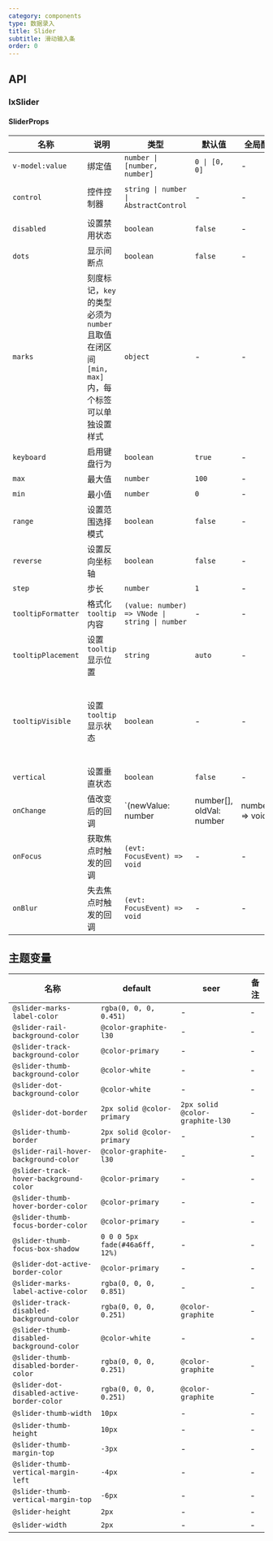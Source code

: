```yaml
---
category: components
type: 数据录入
title: Slider
subtitle: 滑动输入条
order: 0
---
```


## API

### IxSlider

#### SliderProps

| 名称 | 说明 | 类型  | 默认值 | 全局配置 | 备注 |
| --- | --- | --- | --- | --- | --- |
| `v-model:value` | 绑定值 | `number \| [number, number]` | `0 \| [0, 0]` | - | 使用 `control` 时，此配置无效 |
| `control` | 控件控制器 | `string \| number \| AbstractControl` | - | - | 配合 `@idux/cdk/forms` 使用, 参考 [Form](/components/form/zh) |
| `disabled` | 设置禁用状态 | `boolean` | `false` | - | 使用 `control` 时，此配置无效 |
| `dots` | 显示间断点 | `boolean` | `false` | - | `marks` 间断点会始终显示 |
|`marks`|刻度标记，`key` 的类型必须为 `number` 且取值在闭区间 `[min, max]` 内，每个标签可以单独设置样式|`object`|-|-|`{ number: string \| VNode } or { number: { style: object, label: string \| VNode } } or { number: () => VNode }` |
| `keyboard` | 启用键盘行为 | `boolean` | `true` | - | - |
| `max` | 最大值 | `number` | `100` | - | - |
| `min` | 最小值 | `number` | `0` | - | - |
| `range` | 设置范围选择模式 | `boolean` | `false` | - | 双滑块模式 |
| `reverse` | 设置反向坐标轴 | `boolean` | `false` | - | - |
| `step` | 步长 | `number` | `1` | - | 要大于0 |
| `tooltipFormatter` | 格式化 `tooltip` 内容 | `(value: number) => VNode \| string \| number` | - | - | - |
| `tooltipPlacement` | 设置 `tooltip` 显示位置 | `string` | `auto` | - | 参考 [Tooltip](/components/tooltip/) |
| `tooltipVisible` | 设置 `tooltip` 显示状态 | `boolean` | - | - | `tooltip` 默认为 `hover` 和拖拽时显示，`tooltipVisible` 设置为 `true` 则始终显示，反之则始终不显示 |
| `vertical` | 设置垂直状态 | `boolean` | `false` | - | - |
| `onChange` | 值改变后的回调 | `(newValue: number | number[], oldVal: number | number[]) => void` | - | - | - |
| `onFocus` | 获取焦点时触发的回调 | `(evt: FocusEvent) => void` | - | - | - |
| `onBlur` | 失去焦点时触发的回调 | `(evt: FocusEvent) => void` | - | - | - |

<!--- insert less variable begin  --->
## 主题变量

| 名称 | default | seer | 备注 |
| --- | --- | --- | --- |
| `@slider-marks-label-color` | `rgba(0, 0, 0, 0.451)` | - | - |
| `@slider-rail-background-color` | `@color-graphite-l30` | - | - |
| `@slider-track-background-color` | `@color-primary` | - | - |
| `@slider-thumb-background-color` | `@color-white` | - | - |
| `@slider-dot-background-color` | `@color-white` | - | - |
| `@slider-dot-border` | `2px solid @color-primary` | `2px solid @color-graphite-l30` | - |
| `@slider-thumb-border` | `2px solid @color-primary` | - | - |
| `@slider-rail-hover-background-color` | `@color-graphite-l30` | - | - |
| `@slider-track-hover-background-color` | `@color-primary` | - | - |
| `@slider-thumb-hover-border-color` | `@color-primary` | - | - |
| `@slider-thumb-focus-border-color` | `@color-primary` | - | - |
| `@slider-thumb-focus-box-shadow` | `0 0 0 5px fade(#46a6ff, 12%)` | - | - |
| `@slider-dot-active-border-color` | `@color-primary` | - | - |
| `@slider-marks-label-active-color` | `rgba(0, 0, 0, 0.851)` | - | - |
| `@slider-track-disabled-background-color` | `rgba(0, 0, 0, 0.251)` | `@color-graphite` | - |
| `@slider-thumb-disabled-background-color` | `@color-white` | - | - |
| `@slider-thumb-disabled-border-color` | `rgba(0, 0, 0, 0.251)` | `@color-graphite` | - |
| `@slider-dot-disabled-active-border-color` | `rgba(0, 0, 0, 0.251)` | `@color-graphite` | - |
| `@slider-thumb-width` | `10px` | - | - |
| `@slider-thumb-height` | `10px` | - | - |
| `@slider-thumb-margin-top` | `-3px` | - | - |
| `@slider-thumb-vertical-margin-left` | `-4px` | - | - |
| `@slider-thumb-vertical-margin-top` | `-6px` | - | - |
| `@slider-height` | `2px` | - | - |
| `@slider-width` | `2px` | - | - |
<!--- insert less variable end  --->